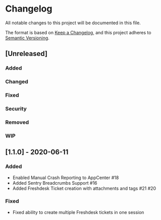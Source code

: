 # Changelog
All notable changes to this project will be documented in this file.

The format is based on [Keep a Changelog](https://keepachangelog.com/en/1.0.0/),
and this project adheres to [Semantic Versioning](https://semver.org/spec/v2.0.0.html).

## [Unreleased]
### Added
### Changed
### Fixed
### Security
### Removed
### WIP

## [1.1.0] - 2020-06-11
### Added
- Enabled Manual Crash Reporting to AppCenter #18
- Added Sentry Breadcrumbs Support #16
- Added Freshdesk Ticket creation with attachments and tags #21 #20
### Fixed
- Fixed ability to create multiple Freshdesk tickets in one session
